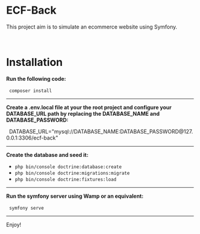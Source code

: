 # ECF-Back
<p>This project aim is to simulate an ecommerce website using Symfony.</p><br>

# Installation
<p><strong>Run the following code:</strong></p>
<p>&nbsp;&nbsp;<code>composer install</code></p>

***

<p><strong>Create a .env.local file at your the root project and configure your DATABASE_URL path by replacing the DATABASE_NAME and DATABASE_PASSWORD:</strong></p>
<p>&nbsp;&nbsp;DATABASE_URL="mysql://DATABASE_NAME:DATABASE_PASSWORD@127.0.0.1:3306/ecf-back"</p>

***

<p><strong>Create the database and seed it:</strong></p>

- <code>php bin/console doctrine:database:create</code>
- <code>php bin/console doctrine:migrations:migrate</code>
- <code>php bin/console doctrine:fixtures:load</code>

***

<p><strong>Run the symfony server using Wamp or an equivalent:</strong></p>
<p>&nbsp;&nbsp;<code>symfony serve</code></p>

***

<p>Enjoy!</p>
